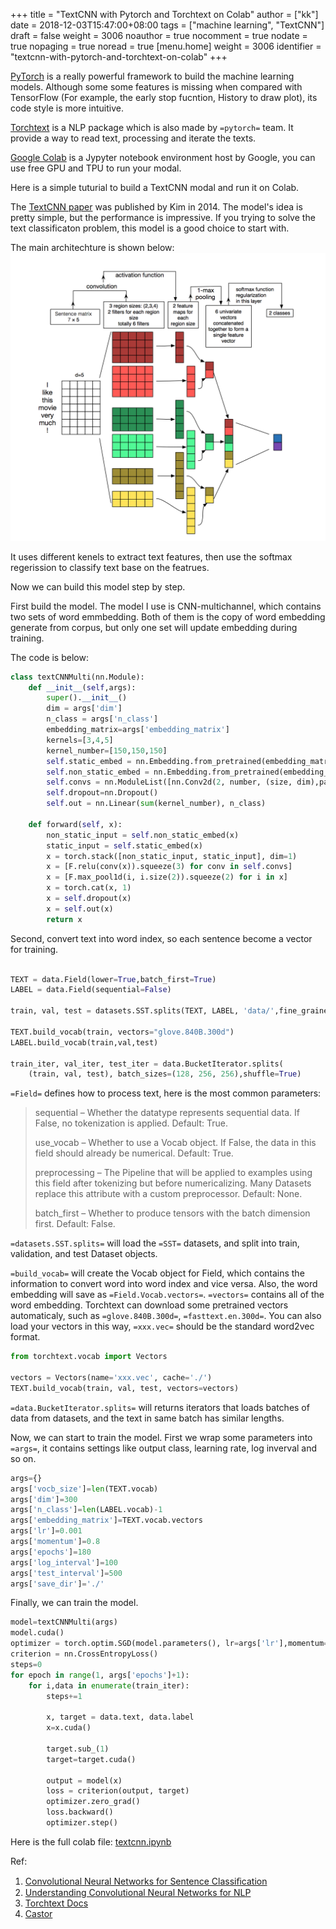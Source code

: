 +++
title = "TextCNN with Pytorch and Torchtext on Colab"
author = ["kk"]
date = 2018-12-03T15:47:00+08:00
tags = ["machine learning", "TextCNN"]
draft = false
weight = 3006
noauthor = true
nocomment = true
nodate = true
nopaging = true
noread = true
[menu.home]
  weight = 3006
  identifier = "textcnn-with-pytorch-and-torchtext-on-colab"
+++

[PyTorch](https://pytorch.org) is a really powerful framework to build the machine learning models. Although some some features is missing when compared with TensorFlow (For example, the early stop fucntion, History to draw plot), its code style is more intuitive.

[Torchtext](https://github.com/pytorch/text) is a NLP package which is also made by `=pytorch=` team. It provide a way to read text, processing and iterate the texts.

[Google Colab](https://colab.research.google.com) is a Jypyter notebook environment host by Google, you can use free GPU and TPU to run your modal.

Here is a simple tuturial to build a TextCNN modal and run it on Colab.

The [TextCNN paper](https://arxiv.org/abs/1408.5882) was published by Kim in 2014. The model's idea is pretty simple, but the performance is impressive. If you trying to solve the text classificaton problem, this model is a good choice to start with.

The main architechture is shown below:
![](/images/textcnn.png)

It uses different kenels to extract text features, then use the softmax regerission to classify text base on the featrues.

Now we can build this model step by step.

First build the model. The model I use is CNN-multichannel, which contains two sets of word emmbedding. Both of them is the copy of word embedding generate from corpus, but only one set will update embedding during training.

The code is below:

```python
class textCNNMulti(nn.Module):
    def __init__(self,args):
        super().__init__()
        dim = args['dim']
        n_class = args['n_class']
        embedding_matrix=args['embedding_matrix']
        kernels=[3,4,5]
        kernel_number=[150,150,150]
        self.static_embed = nn.Embedding.from_pretrained(embedding_matrix)
        self.non_static_embed = nn.Embedding.from_pretrained(embedding_matrix, freeze=False)
        self.convs = nn.ModuleList([nn.Conv2d(2, number, (size, dim),padding=(size-1,0)) for (size,number) in zip(kernels,kernel_number)])
        self.dropout=nn.Dropout()
        self.out = nn.Linear(sum(kernel_number), n_class)

    def forward(self, x):
        non_static_input = self.non_static_embed(x)
        static_input = self.static_embed(x)
        x = torch.stack([non_static_input, static_input], dim=1)
        x = [F.relu(conv(x)).squeeze(3) for conv in self.convs]
        x = [F.max_pool1d(i, i.size(2)).squeeze(2) for i in x]
        x = torch.cat(x, 1)
        x = self.dropout(x)
        x = self.out(x)
        return x
```

Second, convert text into word index, so each sentence become a vector for training.

```python

TEXT = data.Field(lower=True,batch_first=True)
LABEL = data.Field(sequential=False)

train, val, test = datasets.SST.splits(TEXT, LABEL, 'data/',fine_grained=True)

TEXT.build_vocab(train, vectors="glove.840B.300d")
LABEL.build_vocab(train,val,test)

train_iter, val_iter, test_iter = data.BucketIterator.splits(
    (train, val, test), batch_sizes=(128, 256, 256),shuffle=True)

```

`=Field=` defines how to process text, here is the most common parameters:

> sequential – Whether the datatype represents sequential data. If False, no tokenization is applied. Default: True.
>
> use\_vocab – Whether to use a Vocab object. If False, the data in this field should already be numerical. Default: True.
>
> preprocessing – The Pipeline that will be applied to examples using this field after tokenizing but before numericalizing. Many Datasets replace this attribute with a custom preprocessor. Default: None.
>
> batch\_first – Whether to produce tensors with the batch dimension first. Default: False.

`=datasets.SST.splits=` will load the `=SST=` datasets, and split into train, validation, and test Dataset objects.

`=build_vocab=` will create the Vocab object for Field, which contains the information to convert word into word index and vice versa. Also, the word embedding will save as `=Field.Vocab.vectors=`. `=vectors=` contains all of the word embedding. Torchtext can download some pretrained vectors automaticaly, such as `=glove.840B.300d=`, `=fasttext.en.300d=`. You can also load your vectors in this way, `=xxx.vec=` should be the standard word2vec format.

```python
from torchtext.vocab import Vectors

vectors = Vectors(name='xxx.vec', cache='./')
TEXT.build_vocab(train, val, test, vectors=vectors)
```

`=data.BucketIterator.splits=` will returns iterators that loads batches of data from datasets, and the text in same batch has similar lengths.

Now, we can start to train the model. First we wrap some parameters into `=args=`, it contains settings like output class, learning rate, log inverval and so on.

```python
args={}
args['vocb_size']=len(TEXT.vocab)
args['dim']=300
args['n_class']=len(LABEL.vocab)-1
args['embedding_matrix']=TEXT.vocab.vectors
args['lr']=0.001
args['momentum']=0.8
args['epochs']=180
args['log_interval']=100
args['test_interval']=500
args['save_dir']='./'
```

Finally, we can train the model.

```python
model=textCNNMulti(args)
model.cuda()
optimizer = torch.optim.SGD(model.parameters(), lr=args['lr'],momentum=args['momentum'])
criterion = nn.CrossEntropyLoss()
steps=0
for epoch in range(1, args['epochs']+1):
    for i,data in enumerate(train_iter):
        steps+=1

        x, target = data.text, data.label
        x=x.cuda()

        target.sub_(1)
        target=target.cuda()

        output = model(x)
        loss = criterion(output, target)
        optimizer.zero_grad()
        loss.backward()
        optimizer.step()
```

Here is the full colab file: [textcnn.ipynb](https://colab.research.google.com/drive/1iZE5O0aBEOEhkWNpARqK5u151qrlwJq-)

Ref:

1.  [Convolutional Neural Networks for Sentence Classiﬁcation](https://arxiv.org/abs/1408.5882)
2.  [Understanding Convolutional Neural Networks for NLP](http://www.wildml.com/2015/11/understanding-convolutional-neural-networks-for-nlp/)
3.  [Torchtext Docs](https://torchtext.readthedocs.io/en/latest/data.html)
4.  [Castor](https://github.com/castorini/Castor)
